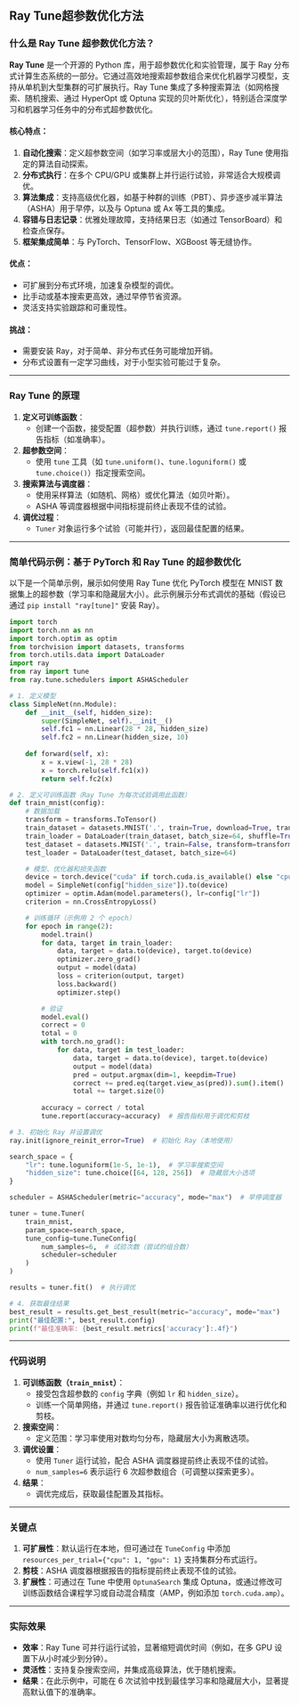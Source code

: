 ## Ray Tune超参数优化方法
### 什么是 Ray Tune 超参数优化方法？
**Ray Tune** 是一个开源的 Python 库，用于超参数优化和实验管理，属于 Ray 分布式计算生态系统的一部分。它通过高效地搜索超参数组合来优化机器学习模型，支持从单机到大型集群的可扩展执行。Ray Tune 集成了多种搜索算法（如网格搜索、随机搜索、通过 HyperOpt 或 Optuna 实现的贝叶斯优化），特别适合深度学习和机器学习任务中的分布式超参数优化。

#### 核心特点：
1. **自动化搜索**：定义超参数空间（如学习率或层大小的范围），Ray Tune 使用指定的算法自动探索。
2. **分布式执行**：在多个 CPU/GPU 或集群上并行运行试验，非常适合大规模调优。
3. **算法集成**：支持高级优化器，如基于种群的训练（PBT）、异步逐步减半算法（ASHA）用于早停，以及与 Optuna 或 Ax 等工具的集成。
4. **容错与日志记录**：优雅处理故障，支持结果日志（如通过 TensorBoard）和检查点保存。
5. **框架集成简单**：与 PyTorch、TensorFlow、XGBoost 等无缝协作。

#### 优点：
- 可扩展到分布式环境，加速复杂模型的调优。
- 比手动或基本搜索更高效，通过早停节省资源。
- 灵活支持实验跟踪和可重现性。

#### 挑战：
- 需要安装 Ray，对于简单、非分布式任务可能增加开销。
- 分布式设置有一定学习曲线，对于小型实验可能过于复杂。

---

### Ray Tune 的原理
1. **定义可训练函数**：
   - 创建一个函数，接受配置（超参数）并执行训练，通过 `tune.report()` 报告指标（如准确率）。
2. **超参数空间**：
   - 使用 `tune` 工具（如 `tune.uniform()`、`tune.loguniform()` 或 `tune.choice()`）指定搜索空间。
3. **搜索算法与调度器**：
   - 使用采样算法（如随机、网格）或优化算法（如贝叶斯）。
   - ASHA 等调度器根据中间指标提前终止表现不佳的试验。
4. **调优过程**：
   - `Tuner` 对象运行多个试验（可能并行），返回最佳配置的结果。

---

### 简单代码示例：基于 PyTorch 和 Ray Tune 的超参数优化
以下是一个简单示例，展示如何使用 Ray Tune 优化 PyTorch 模型在 MNIST 数据集上的超参数（学习率和隐藏层大小）。此示例展示分布式调优的基础（假设已通过 `pip install "ray[tune]"` 安装 Ray）。

```python
import torch
import torch.nn as nn
import torch.optim as optim
from torchvision import datasets, transforms
from torch.utils.data import DataLoader
import ray
from ray import tune
from ray.tune.schedulers import ASHAScheduler

# 1. 定义模型
class SimpleNet(nn.Module):
    def __init__(self, hidden_size):
        super(SimpleNet, self).__init__()
        self.fc1 = nn.Linear(28 * 28, hidden_size)
        self.fc2 = nn.Linear(hidden_size, 10)
    
    def forward(self, x):
        x = x.view(-1, 28 * 28)
        x = torch.relu(self.fc1(x))
        return self.fc2(x)

# 2. 定义可训练函数（Ray Tune 为每次试验调用此函数）
def train_mnist(config):
    # 数据加载
    transform = transforms.ToTensor()
    train_dataset = datasets.MNIST('.', train=True, download=True, transform=transform)
    train_loader = DataLoader(train_dataset, batch_size=64, shuffle=True)
    test_dataset = datasets.MNIST('.', train=False, transform=transform)
    test_loader = DataLoader(test_dataset, batch_size=64)

    # 模型、优化器和损失函数
    device = torch.device("cuda" if torch.cuda.is_available() else "cpu")
    model = SimpleNet(config["hidden_size"]).to(device)
    optimizer = optim.Adam(model.parameters(), lr=config["lr"])
    criterion = nn.CrossEntropyLoss()

    # 训练循环（示例用 2 个 epoch）
    for epoch in range(2):
        model.train()
        for data, target in train_loader:
            data, target = data.to(device), target.to(device)
            optimizer.zero_grad()
            output = model(data)
            loss = criterion(output, target)
            loss.backward()
            optimizer.step()

        # 验证
        model.eval()
        correct = 0
        total = 0
        with torch.no_grad():
            for data, target in test_loader:
                data, target = data.to(device), target.to(device)
                output = model(data)
                pred = output.argmax(dim=1, keepdim=True)
                correct += pred.eq(target.view_as(pred)).sum().item()
                total += target.size(0)
        
        accuracy = correct / total
        tune.report(accuracy=accuracy)  # 报告指标用于调优和剪枝

# 3. 初始化 Ray 并设置调优
ray.init(ignore_reinit_error=True)  # 初始化 Ray（本地使用）

search_space = {
    "lr": tune.loguniform(1e-5, 1e-1),  # 学习率搜索空间
    "hidden_size": tune.choice([64, 128, 256])  # 隐藏层大小选项
}

scheduler = ASHAScheduler(metric="accuracy", mode="max")  # 早停调度器

tuner = tune.Tuner(
    train_mnist,
    param_space=search_space,
    tune_config=tune.TuneConfig(
        num_samples=6,  # 试验次数（尝试的组合数）
        scheduler=scheduler
    )
)

results = tuner.fit()  # 执行调优

# 4. 获取最佳结果
best_result = results.get_best_result(metric="accuracy", mode="max")
print("最佳配置:", best_result.config)
print(f"最佳准确率: {best_result.metrics['accuracy']:.4f}")
```

---

### 代码说明
1. **可训练函数（`train_mnist`）**：
   - 接受包含超参数的 `config` 字典（例如 `lr` 和 `hidden_size`）。
   - 训练一个简单网络，并通过 `tune.report()` 报告验证准确率以进行优化和剪枝。
2. **搜索空间**：
   - 定义范围：学习率使用对数均匀分布，隐藏层大小为离散选项。
3. **调优设置**：
   - 使用 `Tuner` 运行试验，配合 ASHA 调度器提前终止表现不佳的试验。
   - `num_samples=6` 表示运行 6 次超参数组合（可调整以探索更多）。
4. **结果**：
   - 调优完成后，获取最佳配置及其指标。

---

### 关键点
1. **可扩展性**：默认运行在本地，但可通过在 `TuneConfig` 中添加 `resources_per_trial={"cpu": 1, "gpu": 1}` 支持集群分布式运行。
2. **剪枝**：ASHA 调度器根据报告的指标提前终止表现不佳的试验。
3. **扩展性**：可通过在 Tune 中使用 `OptunaSearch` 集成 Optuna，或通过修改可训练函数结合课程学习或自动混合精度（AMP，例如添加 `torch.cuda.amp`）。

---

### 实际效果
- **效率**：Ray Tune 可并行运行试验，显著缩短调优时间（例如，在多 GPU 设置下从小时减少到分钟）。
- **灵活性**：支持复杂搜索空间，并集成高级算法，优于随机搜索。
- **结果**：在此示例中，可能在 6 次试验中找到最佳学习率和隐藏层大小，显著提高默认值下的准确率。

